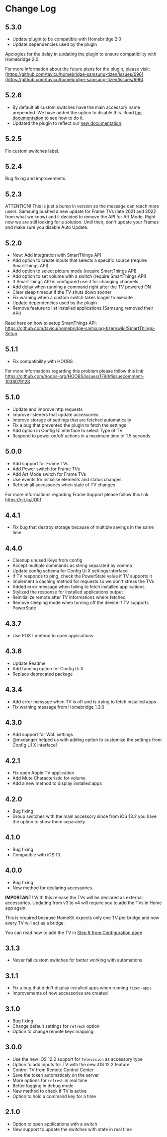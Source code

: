 # Change Log

## 5.3.0

* Update plugin to be compatible with Homebridge 2.0
* Update dependencies used by the plugin

Apologies for the delay in updating the plugin to ensure compatibility with Homebridge 2.0.

For more information about the future plans for the plugin, please visit: [https://github.com/tavicu/homebridge-samsung-tizen/issues/696](https://github.com/tavicu/homebridge-samsung-tizen/issues/696).

## 5.2.6

* By default all custom switches have the main accessory name prepended. We have added the option to disable this. Read [the documentation](https://tavicu.github.io/homebridge-samsung-tizen/configuration/device-settings.html#options) to see how to do it.
* Updated the plugin to reflect our [new documentation](https://tavicu.github.io/homebridge-samsung-tizen/).

## 5.2.5

Fix custom switches label.

## 5.2.4

Bug fixing and improvements.

## 5.2.3

ATTENTION! This is just a bump in version so the message can reach more users.
Samsung pushed a new update for Frame TVs (late 2021 and 2022 from what we know)
and it decided to remove the API for Art Mode.
Right now we are still looking for a solution.
Until then, don't update your Frames and make sure you disable Auto Update.

## 5.2.0

* New: Add integration with SmartThings API
* Add option to create inputs that selects a specific source (require SmartThings API)
* Add option to select picture mode (require SmartThings API)
* Add option to set volume with a switch (require SmartThings API)
* If SmartThings API is configured use it for changing channels
* Add delay when running a command right after the TV powered ON
* Clear sleep timeout if the TV shuts down sooner
* Fix warning when a custom switch takes longer to execute
* Update dependencies used by the plugin
* Remove feature to list installed applications (Samsung removed their API)

Read here on how to setup SmartThings API: https://github.com/tavicu/homebridge-samsung-tizen/wiki/SmartThings-Setup


## 5.1.1

* Fix compatibility with HOOBS

For more informations regarding this problem please follow this link: https://github.com/hoobs-org/HOOBS/issues/1790#issuecomment-1038079128

## 5.1.0

* Update and improve http requests
* Improve listeners that update accessories
* Improve storage of settings that are fetched automatically
* Fix a bug that prevented the plugin to fetch the settings
* Add option in Config UI interface to select Type of TV
* Respond to power on/off actions in a maximum time of 1.5 seconds

## 5.0.0

* Add support for Frame TVs
* Add Power switch for Frame TVs
* Add Art Mode switch for Frame TVs
* Use events for initialise elements and status changes
* Refresh all accessories when state of TV changes

For more informations regarding Frame Support please follow this link: https://git.io/JOII1


## 4.4.1

* Fix bug that destroy storage because of multiple savings in the same time

## 4.4.0

* Cleanup unused Keys from config
* Accept multiple commands as string separated by comma
* Update config schema for Config Ui X settings interface
* If TV responds to ping, check the PowerState value if TV supports it
* Implement a caching method for requests so we don't stress the TVs
* Added error message when failing to fetch installed applications
* Stylized the response for installed applications output
* Reinitialize remote after TV informations where fetched
* Remove sleeping mode when turning off the device if TV supports PowerState

## 4.3.7

* Use POST method to open applications

## 4.3.6

* Update Readme
* Add funding option for Config Ui X
* Replace deprecated package

## 4.3.4

* Add error message when TV is off and is trying to fetch installed apps
* Fix warning message from Homebridge 1.3.0

## 4.3.0

* Add support for WoL settings
* @mxdanger helped us with adding option to customize the settings from Config UI X interface!

## 4.2.1

* Fix open Apple TV application
* Add Mute Characteristic for volume
* Add a new method to display installed apps

## 4.2.0

* Bug fixing
* Group switches with the main accessory since from iOS 13.2 you have the option to show them separately.

## 4.1.0

* Bug fixing
* Compatible with iOS 13.

## 4.0.0

* Bug fixing
* New method for declaring accessories.

**IMPORTANT!** With this release the TVs will be declared as external accessories.
Updating from v3 to v4 will require you to add the TVs in Home app again.

This is required because HomeKit expects only one TV per bridge and now every TV will act as a bridge.

You can read how to add the TV in [Step 6 from Configuration page](https://github.com/tavicu/homebridge-samsung-tizen/wiki/Installation#6-adding-the-tv-to-home-app)

## 3.1.3

* Never fail custom switches for better working with automations

## 3.1.1

* Fix a bug that didn't display installed apps when running `tizen-apps`
* Improvements of how accessories are created

## 3.1.0

* Bug fixing
* Change default settings for `refresh` option
* Option to change remote keys mapping

## 3.0.0

* Use the new iOS 12.2 support for `Television` as accessory type
* Option to add inputs for TV with the new iOS 12.2 feature
* Control TV from Remote Control Center
* Save the token automaticaly on the server
* More options for `refresh` in real time
* Better logging in debug mode
* New method to check if TV is active
* Option to hold a command key for a time

## 2.1.0

* Option to open applications with a switch
* New support to update the switches with state in real time
